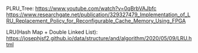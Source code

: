 PLRU_Tree:
https://www.youtube.com/watch?v=0qBrbVAJbfc
https://www.researchgate.net/publication/329327479_Implementation_of_LRU_Replacement_Policy_for_Reconfigurable_Cache_Memory_Using_FPGA

LRU(Hash Map + Double Linked List):
https://josephjsf2.github.io/data/structure/and/algorithm/2020/05/09/LRU.html
